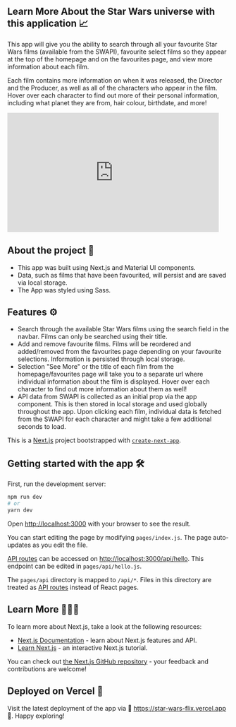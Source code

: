 ## Learn More About the Star Wars universe with this application 📈

This app will give you the ability to search through all your favourite Star Wars films (available from the SWAPI), favourite select films so they appear at the top of the homepage and on the favourites page, and view more information about each film. 

Each film contains more information on when it was released, the Director and the Producer, as well as all of the characters who appear in the film. Hover over each character to find out more of their personal information, including what planet they are from, hair colour, birthdate, and more!

<iframe src="https://giphy.com/embed/iYVneIXJQ3jdJLkZmM" width="480" height="270" frameBorder="0" class="giphy-embed" allowFullScreen></iframe>

## About the project 📝

* This app was built using Next.js and Material UI components. 
* Data, such as films that have been favourited, will persist and are saved via local storage.
* The App was styled using Sass.

## Features ⚙️

* Search through the available Star Wars films using the search field in the navbar. Films can only be searched using their title.
* Add and remove favourite films. Films will be reordered and added/removed from the favourites page depending on your favourite selections. Information is persisted through local storage.
* Selection "See More" or the title of each film from the homepage/favourites page will take you to a separate url where individual information about the film is displayed. Hover over each character to find out more information about them as well!
* API data from SWAPI is collected as an initial prop via the app component. This is then stored in local storage and used globally throughout the app. Upon clicking each film, individual data is fetched from the SWAPI for each character and might take a few additional seconds to load.

This is a [Next.js](https://nextjs.org/) project bootstrapped with [`create-next-app`](https://github.com/vercel/next.js/tree/canary/packages/create-next-app).

## Getting started with the app 🛠️

First, run the development server:

```bash
npm run dev
# or
yarn dev
```

Open [http://localhost:3000](http://localhost:3000) with your browser to see the result.

You can start editing the page by modifying `pages/index.js`. The page auto-updates as you edit the file.

[API routes](https://nextjs.org/docs/api-routes/introduction) can be accessed on [http://localhost:3000/api/hello](http://localhost:3000/api/hello). This endpoint can be edited in `pages/api/hello.js`.

The `pages/api` directory is mapped to `/api/*`. Files in this directory are treated as [API routes](https://nextjs.org/docs/api-routes/introduction) instead of React pages.

## Learn More 🧑🏻‍💻

To learn more about Next.js, take a look at the following resources:

- [Next.js Documentation](https://nextjs.org/docs) - learn about Next.js features and API.
- [Learn Next.js](https://nextjs.org/learn) - an interactive Next.js tutorial.

You can check out [the Next.js GitHub repository](https://github.com/vercel/next.js/) - your feedback and contributions are welcome!

## Deployed on Vercel 🚀

Visit the latest deployment of the app via 🔗 https://star-wars-flix.vercel.app 🔗. Happy exploring! 

